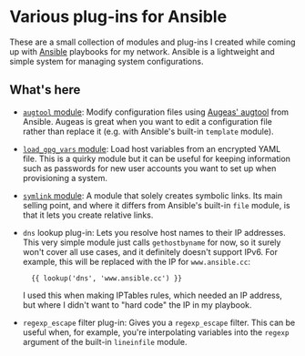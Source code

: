 # Various plug-ins for Ansible

These are a small collection of modules and plug-ins I created while
coming up with [Ansible](http://www.ansibleworks.com/) playbooks for
my network.  Ansible is a lightweight and simple system for managing
system configurations.

## What's here

* [`augtool` module][augtool_mod]: Modify configuration files using
  [Augeas' augtool][augtool] from Ansible.  Augeas is great when you
  want to edit a configuration file rather than replace it (e.g. with
  Ansible's built-in `template` module).

* [`load_gpg_vars` module][load_gpg_vars_mod]: Load host variables from
  an encrypted YAML file.  This is a quirky module but it can be
  useful for keeping information such as passwords for new user
  accounts you want to set up when provisioning a system.

* [`symlink` module][symlink_mod]: A module that solely creates symbolic
  links.  Its main selling point, and where it differs from Ansible's
  built-in `file` module, is that it lets you create relative links.

* `dns` lookup plug-in: Lets you resolve host names to their IP
  addresses.  This very simple module just calls `gethostbyname` for
  now, so it surely won't cover all use cases, and it definitely
  doesn't support IPv6.  For example, this will be replaced with the
  IP for `www.ansible.cc`:

        {{ lookup('dns', 'www.ansible.cc') }}

  I used this when making IPTables rules, which needed an IP address,
  but where I didn't want to "hard code" the IP in my playbook.

* `regexp_escape` filter plug-in: Gives you a `regexp_escape` filter.
  This can be useful when, for example, you're interpolating variables
  into the `regexp` argument of the built-in `lineinfile` module.

[augtool_mod]: http://dsedivec.github.io/ansible-plugins/#augtool
[augtool]: http://augeas.net/tour.html
[load_gpg_vars_mod]: http://dsedivec.github.io/ansible-plugins/#load_gpg_vars
[symlink_mod]: http://dsedivec.github.io/ansible-plugins/#symlink
